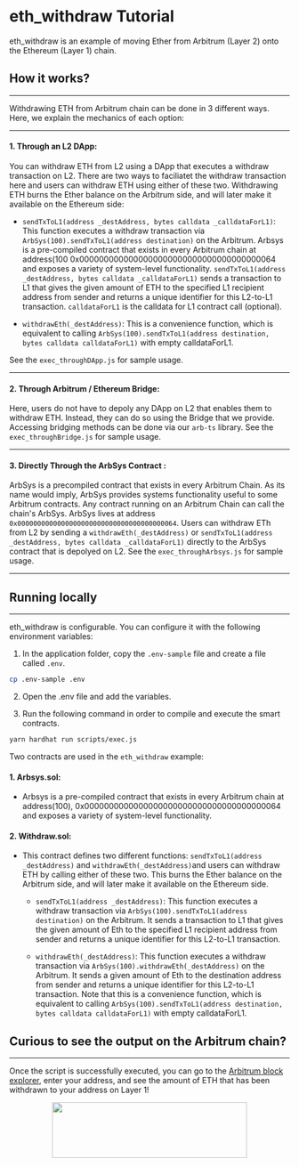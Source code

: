 # eth_withdraw Tutorial

eth_withdraw is an example of moving Ether from Arbitrum (Layer 2) onto the Ethereum (Layer 1) chain.

## How it works?
---

Withdrawing ETH from Arbitrum chain can be done in 3 different ways. Here, we explain the mechanics of each option:

---

####  **1. Through an L2 DApp:** 
You can withdraw ETH from L2 using a DApp that executes a withdraw transaction on L2. There are two ways to faciliatet the withdraw transaction here and users can withdraw ETH using either of these two. Withdrawing ETH burns the Ether balance on the Arbitrum side, and will later make it available on the Ethereum side:

- `sendTxToL1(address _destAddress, bytes calldata _calldataForL1)`: This function executes a withdraw transaction via `ArbSys(100).sendTxToL1(address destination)` on the Arbitrum. Arbsys is a pre-compiled contract that exists in every Arbitrum chain at address(100 0x0000000000000000000000000000000000000064 and exposes a variety of system-level functionality. `sendTxToL1(address _destAddress, bytes calldata _calldataForL1)` sends a transaction to L1 that gives the given amount of ETH to the specified L1 recipient address from sender and returns a unique identifier for this L2-to-L1 transaction. `calldataForL1` is the calldata for L1 contract call (optional).

- `withdrawEth(_destAddress)`: This is a convenience function, which is equivalent to calling `ArbSys(100).sendTxToL1(address destination, bytes calldata calldataForL1)` with empty calldataForL1.


See the `exec_throughDApp.js` for sample usage. 

---
####  **2. Through Arbitrum / Ethereum Bridge:** 
Here, users do not have to depoly any DApp on L2 that enables them to withdraw ETH. Instead, they can do so using the Bridge that we provide. Accessing bridging methods can be done via our `arb-ts` library. See the `exec_throughBridge.js` for sample usage.

---

####  **3. Directly Through the ArbSys Contract :** 
ArbSys is a precompiled contract that exists in every Arbitrum Chain. As its name would imply, ArbSys provides systems functionality useful to some Arbitrum contracts. Any contract running on an Arbitrum Chain can call the chain's ArbSys. ArbSys lives at address `0x0000000000000000000000000000000000000064`. Users can withdraw ETh from L2 by sending a `withdrawEth(_destAddress)` or `sendTxToL1(address _destAddress, bytes calldata _calldataForL1)` directly to the ArbSys contract that is depolyed on L2. See the `exec_throughArbsys.js` for sample usage.

---



## Running locally
---

eth_withdraw is configurable.  You can configure it with the following environment variables:

1. In the application folder, copy the ```.env-sample``` file and create a file called ```.env```.

```bash
cp .env-sample .env
```

2. Open the .env file and add the variables.


3. Run the following command in order to compile and execute the smart contracts.


```bash
yarn hardhat run scripts/exec.js

```

Two contracts are used in the `eth_withdraw` example: 

####  **1. Arbsys.sol:** 

* Arbsys is a pre-compiled contract that exists in every Arbitrum chain at address(100), 0x0000000000000000000000000000000000000064 and exposes a variety of system-level functionality.

####  **2. Withdraw.sol:** 

* This contract defines two different functions: `sendTxToL1(address _destAddress)` and `withdrawEth(_destAddress)`and users can withdraw ETH by calling either of these two. This burns the Ether balance on the Arbitrum side, and will later make it available on the Ethereum side.

    - `sendTxToL1(address _destAddress)`: This function executes a withdraw transaction via `ArbSys(100).sendTxToL1(address destination)` on the Arbitrum. It sends a transaction to L1 that gives the given amount of Eth to the specified L1 recipient address from sender and returns a unique identifier for this L2-to-L1 transaction.

    - `withdrawEth(_destAddress)`: This function executes a withdraw transaction via `ArbSys(100).withdrawEth(_destAddress)` on the Arbitrum. It sends a given amount of Eth to the destination address from sender and returns a unique identifier for this L2-to-L1 transaction. Note that this is a convenience function, which is equivalent to calling `ArbSys(100).sendTxToL1(address destination, bytes calldata calldataForL1)` with empty calldataForL1.


## Curious to see the output on the Arbitrum chain?
---

Once the script is successfully executed, you can go to the [Arbitrum block explorer](https://explorer.arbitrum.io), enter your address, and see the amount of ETH that has been withdrawn to your address on Layer 1!

<p align="center">
  <img width="350" height="100" src= "https://offchainlabs.com/c79291eee1a8e736eebd9a2c708dbe44.png" />
</p>